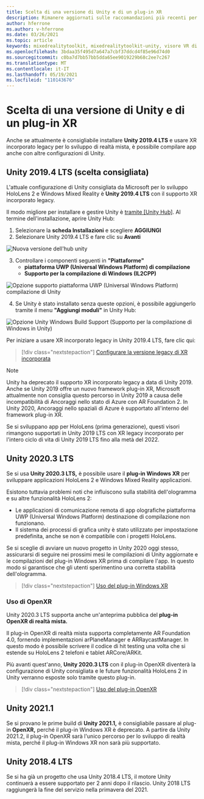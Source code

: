 ```yaml
---
title: Scelta di una versione di Unity e di un plug-in XR
description: Rimanere aggiornati sulle raccomandazioni più recenti per i plug-in Unity e XR per lo sviluppo di applicazioni HoloLens.
author: hferrone
ms.author: v-hferrone
ms.date: 03/26/2021
ms.topic: article
keywords: mixedrealitytoolkit, mixedrealitytoolkit-unity, visore VR di realtà mista, visore VR windows di realtà mista, visore VR di realtà virtuale, unity
ms.openlocfilehash: 3bdaa35f495d7a647a7cbf37ddcd4f85e96d74d0
ms.sourcegitcommit: c0ba7d7bb57bb5dda65ee9019229b68c2ee7c267
ms.translationtype: MT
ms.contentlocale: it-IT
ms.lasthandoff: 05/19/2021
ms.locfileid: "110143676"
---
```

# <a name="choosing-a-unity-version-and-xr-plugin"></a>Scelta di una versione di Unity e di un plug-in XR

Anche se attualmente è consigliabile installare **Unity 2019.4 LTS** e usare XR incorporato legacy per lo sviluppo di realtà mista, è possibile compilare app anche con altre configurazioni di Unity.

## <a name="unity-20194-lts-recommended"></a>Unity 2019.4 LTS (scelta consigliata)

L'attuale configurazione di Unity consigliata da Microsoft per lo sviluppo HoloLens 2 e Windows Mixed Reality è **Unity 2019.4 LTS** con il supporto XR incorporato legacy.

Il modo migliore per installare e gestire Unity è <a href="https://unity3d.com/get-unity/download" target="_blank">tramite [Unity Hub]</a>. Al termine dell'installazione, aprire Unity Hub:

1. Selezionare la **scheda Installazioni** e scegliere **AGGIUNGI**
2. Selezionare Unity 2019.4 LTS e fare clic su **Avanti**

![Nuova versione dell'hub unity](images/unity-hub-img-01.png)

3. Controllare i componenti seguenti in **"Piattaforme"**
    * **piattaforma UWP (Universal Windows Platform) di compilazione** 
    * **Supporto per la compilazione di Windows (IL2CPP)**

![Opzione supporto piattaforma UWP (Universal Windows Platform) compilazione di Unity](../images/Unity_Install_Option_UWP.png)

4. Se Unity è stato installato senza queste opzioni, è possibile aggiungerlo tramite il menu **"Aggiungi moduli"** in Unity Hub:

![Opzione Unity Windows Build Support (Supporto per la compilazione di Windows in Unity)](../images/Unity_Install_Option_UWP2.png)

Per iniziare a usare XR incorporato legacy in Unity 2019.4 LTS, fare clic qui:

> [!div class="nextstepaction"]
> [Configurare la versione legacy di XR incorporata](legacy-xr-support.md)

> [!NOTE]
> Unity ha deprecato il supporto XR incorporato legacy a data di Unity 2019.  Anche se Unity 2019 offre un nuovo framework plug-in XR, Microsoft attualmente non consiglia questo percorso in Unity 2019 a causa delle incompatibilità di Ancoraggi nello stato di Azure con AR Foundation 2.  In Unity 2020, Ancoraggi nello spaziali di Azure è supportato all'interno del framework plug-in XR.

Se si sviluppano app per HoloLens (prima generazione), questi visori rimangono supportati in Unity 2019 LTS con XR legacy incorporato per l'intero ciclo di vita di Unity 2019 LTS fino alla metà del 2022.

## <a name="unity-20203-lts"></a>Unity 2020.3 LTS 

Se si usa **Unity 2020.3 LTS,** è possibile usare il **plug-in Windows XR** per sviluppare applicazioni HoloLens 2 e Windows Mixed Reality applicazioni.

Esistono tuttavia problemi noti che influiscono sulla stabilità dell'ologramma e su altre funzionalità HoloLens 2: 

* Le applicazioni di comunicazione remota di app olografiche piattaforma UWP (Universal Windows Platform) destinazione di compilazione non funzionano.
* Il sistema dei processi di grafica unity è stato utilizzato per impostazione predefinita, anche se non è compatibile con i progetti HoloLens.

Se si sceglie di avviare un nuovo progetto in Unity 2020 oggi stesso, assicurarsi di seguire nei prossimi mesi le compilazioni di Unity aggiornate e le compilazioni del plug-in Windows XR prima di compilare l'app.  In questo modo si garantisce che gli utenti sperimentino una corretta stabilità dell'ologramma.

> [!div class="nextstepaction"]
> [Uso del plug-in Windows XR](windows-xr-plugin.md)

### <a name="using-openxr"></a>Uso di OpenXR

Unity 2020.3 LTS supporta anche un'anteprima pubblica del **plug-in OpenXR di realtà mista.**

Il plug-in OpenXR di realtà mista supporta completamente AR Foundation 4.0, fornendo implementazioni arPlaneManager e ARRaycastManager. In questo modo è possibile scrivere il codice di hit testing una volta che si estende su HoloLens 2 telefoni e tablet ARCore/ARKit. 

Più avanti quest'anno, **Unity 2020.3 LTS** con il plug-in OpenXR diventerà la configurazione di Unity consigliata e le future funzionalità HoloLens 2 in Unity verranno esposte solo tramite questo plug-in.

> [!div class="nextstepaction"]
> [Uso del plug-in OpenXR](openxr-getting-started.md)

## <a name="unity-20211"></a>Unity 2021.1

Se si provano le prime build di **Unity 2021.1,** è consigliabile passare al plug-in **OpenXR,** perché il plug-in Windows XR è deprecato.  A partire da Unity 2021.2, il plug-in OpenXR sarà l'unico percorso per lo sviluppo di realtà mista, perché il plug-in Windows XR non sarà più supportato.

## <a name="unity-20184-lts"></a>Unity 2018.4 LTS

Se si ha già un progetto che usa Unity 2018.4 LTS, il motore Unity continuerà a essere supportato per 2 anni dopo il rilascio.  Unity 2018 LTS raggiungerà la fine del servizio nella primavera del 2021.
